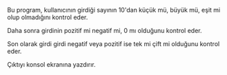 Bu program, kullanıcının girdiği sayının 10'dan küçük mü, büyük mü, eşit mi olup olmadığını kontrol eder. 

Daha sonra girdinin pozitif mi negatif mi, 0 mı olduğunu kontrol eder.

Son olarak girdi girdi negatif veya pozitif ise tek mi çift mi olduğunu kontrol eder.

Çıktıyı konsol ekranına yazdırır.

